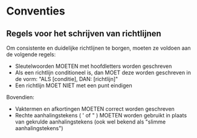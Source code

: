﻿# Conventies

## Regels voor het schrijven van richtlijnen

Om consistente en duidelijke richtlijnen te borgen, moeten ze voldoen aan de volgende regels:

- Sleutelwoorden MOETEN met hoofdletters worden geschreven
- Als een richtlijn conditioneel is, dan MOET deze worden geschreven in de vorm: "ALS \[conditie\], DAN: \[richtlijn\]"
- Een richtlijn MOET NIET met een punt eindigen

Bovendien:

- Vaktermen en afkortingen MOETEN correct worden geschreven
- Rechte aanhalingstekens ( ' of " ) MOETEN worden gebruikt in plaats van gekrulde aanhalingstekens (ook wel bekend als
  "slimme aanhalingstekens")